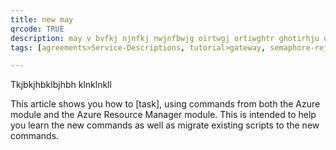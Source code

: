 ```yaml
---
title: new may
qrcode: TRUE
description: may v bvfkj njnfkj nwjnfbwjg oirtwgj ortiwghtr ghotirhju otiryhju troi uyu toriyu trt ryortiyut ryuotiryu t r fgfgdfg dfgfdghudfh fughdfuguf duidhfgu
tags: [agreements>Service-Descriptions, tutorial>gateway, semaphore-rejected>SAP-Simple-Finance, tutorial>product>sap-ui5, tutorial>Java-Connector-API-(JCo), agreements>maintenance-/-support-agreements, tutorial>Servlets-/-JSP, tutorial>product>mobile, language>Serbian---Latin, solution>security, agreements>aaa, tutorial>ttt, tutorial>new-tag, tutorial>test]

---
```

Tkjbkjhbklbjhbh
klnklnkll

This article shows you how to [task], using commands from both the Azure module and the Azure Resource Manager module. This is intended to help you learn the new commands as well as migrate existing scripts to the new commands.
